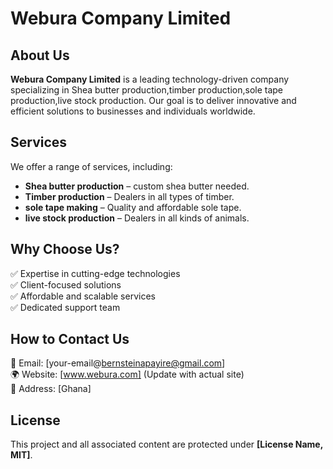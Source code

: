 # Webura Company Limited  

## About Us  
**Webura Company Limited** is a leading technology-driven company specializing in Shea butter production,timber production,sole tape production,live stock production. Our goal is to deliver innovative and efficient solutions to businesses and individuals worldwide.  

## Services  
We offer a range of services, including:  
- **Shea butter production** – custom shea butter needed.  
- **Timber production** – Dealers in all types of timber.  
- **sole tape making** – Quality and affordable sole tape.  
- **live stock production** – Dealers in all kinds of animals.  

## Why Choose Us?  
✅ Expertise in cutting-edge technologies  
✅ Client-focused solutions  
✅ Affordable and scalable services  
✅ Dedicated support team  

## How to Contact Us  
📧 Email: [your-email@bernsteinapayire@gmail.com]  
🌍 Website: [www.webura.com] (Update with actual site)  
📍 Address: [Ghana]  

## License  
This project and all associated content are protected under **[License Name,  MIT]**.  

